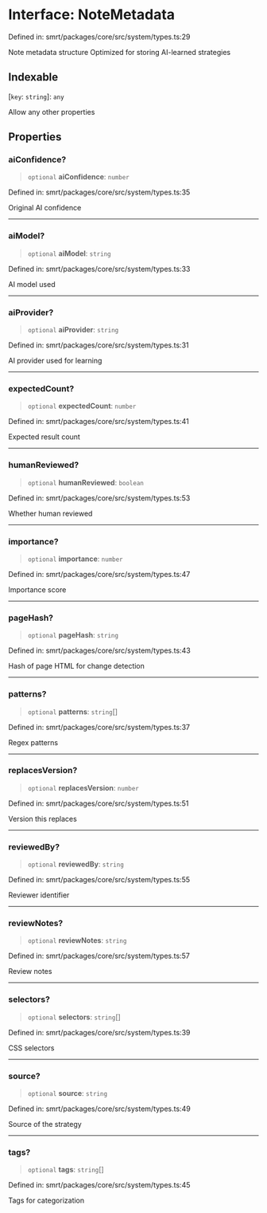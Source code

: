 # Interface: NoteMetadata

Defined in: smrt/packages/core/src/system/types.ts:29

Note metadata structure
Optimized for storing AI-learned strategies

## Indexable

\[`key`: `string`\]: `any`

Allow any other properties

## Properties

### aiConfidence?

> `optional` **aiConfidence**: `number`

Defined in: smrt/packages/core/src/system/types.ts:35

Original AI confidence

***

### aiModel?

> `optional` **aiModel**: `string`

Defined in: smrt/packages/core/src/system/types.ts:33

AI model used

***

### aiProvider?

> `optional` **aiProvider**: `string`

Defined in: smrt/packages/core/src/system/types.ts:31

AI provider used for learning

***

### expectedCount?

> `optional` **expectedCount**: `number`

Defined in: smrt/packages/core/src/system/types.ts:41

Expected result count

***

### humanReviewed?

> `optional` **humanReviewed**: `boolean`

Defined in: smrt/packages/core/src/system/types.ts:53

Whether human reviewed

***

### importance?

> `optional` **importance**: `number`

Defined in: smrt/packages/core/src/system/types.ts:47

Importance score

***

### pageHash?

> `optional` **pageHash**: `string`

Defined in: smrt/packages/core/src/system/types.ts:43

Hash of page HTML for change detection

***

### patterns?

> `optional` **patterns**: `string`[]

Defined in: smrt/packages/core/src/system/types.ts:37

Regex patterns

***

### replacesVersion?

> `optional` **replacesVersion**: `number`

Defined in: smrt/packages/core/src/system/types.ts:51

Version this replaces

***

### reviewedBy?

> `optional` **reviewedBy**: `string`

Defined in: smrt/packages/core/src/system/types.ts:55

Reviewer identifier

***

### reviewNotes?

> `optional` **reviewNotes**: `string`

Defined in: smrt/packages/core/src/system/types.ts:57

Review notes

***

### selectors?

> `optional` **selectors**: `string`[]

Defined in: smrt/packages/core/src/system/types.ts:39

CSS selectors

***

### source?

> `optional` **source**: `string`

Defined in: smrt/packages/core/src/system/types.ts:49

Source of the strategy

***

### tags?

> `optional` **tags**: `string`[]

Defined in: smrt/packages/core/src/system/types.ts:45

Tags for categorization
